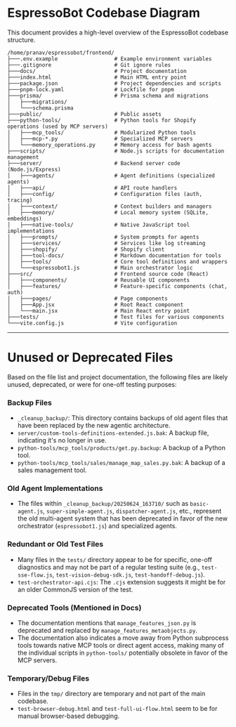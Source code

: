 
# EspressoBot Codebase Diagram

This document provides a high-level overview of the EspressoBot codebase structure.

```
/home/pranav/espressobot/frontend/
├───.env.example                  # Example environment variables
├───.gitignore                    # Git ignore rules
├───docs/                         # Project documentation
├───index.html                    # Main HTML entry point
├───package.json                  # Project dependencies and scripts
├───pnpm-lock.yaml                # Lockfile for pnpm
├───prisma/                       # Prisma schema and migrations
│   ├───migrations/
│   └───schema.prisma
├───public/                       # Public assets
├───python-tools/                 # Python tools for Shopify operations (used by MCP servers)
│   ├───mcp_tools/                # Modularized Python tools
│   ├───mcp-*.py                  # Specialized MCP servers
│   └───memory_operations.py      # Memory access for bash agents
├───scripts/                      # Node.js scripts for documentation management
├───server/                       # Backend server code (Node.js/Express)
│   ├───agents/                   # Agent definitions (specialized agents)
│   ├───api/                      # API route handlers
│   ├───config/                   # Configuration files (auth, tracing)
│   ├───context/                  # Context builders and managers
│   ├───memory/                   # Local memory system (SQLite, embeddings)
│   ├───native-tools/             # Native JavaScript tool implementations
│   ├───prompts/                  # System prompts for agents
│   ├───services/                 # Services like log streaming
│   ├───shopify/                  # Shopify client
│   ├───tool-docs/                # Markdown documentation for tools
│   ├───tools/                    # Core tool definitions and wrappers
│   └───espressobot1.js           # Main orchestrator logic
├───src/                          # Frontend source code (React)
│   ├───components/               # Reusable UI components
│   ├───features/                 # Feature-specific components (chat, auth)
│   ├───pages/                    # Page components
│   ├───App.jsx                   # Root React component
│   └───main.jsx                  # Main React entry point
├───tests/                        # Test files for various components
└───vite.config.js                # Vite configuration
```

---

# Unused or Deprecated Files

Based on the file list and project documentation, the following files are likely unused, deprecated, or were for one-off testing purposes:

### Backup Files
-   `_cleanup_backup/`: This directory contains backups of old agent files that have been replaced by the new agentic architecture.
-   `server/custom-tools-definitions-extended.js.bak`: A backup file, indicating it's no longer in use.
-   `python-tools/mcp_tools/products/get.py.backup`: A backup of a Python tool.
-   `python-tools/mcp_tools/sales/manage_map_sales.py.bak`: A backup of a sales management tool.

### Old Agent Implementations
-   The files within `_cleanup_backup/20250624_163710/` such as `basic-agent.js`, `super-simple-agent.js`, `dispatcher-agent.js`, etc., represent the old multi-agent system that has been deprecated in favor of the new orchestrator (`espressobot1.js`) and specialized agents.

### Redundant or Old Test Files
-   Many files in the `tests/` directory appear to be for specific, one-off diagnostics and may not be part of a regular testing suite (e.g., `test-sse-flow.js`, `test-vision-debug-sdk.js`, `test-handoff-debug.js`).
-   `test-orchestrator-api.cjs`: The `.cjs` extension suggests it might be for an older CommonJS version of the test.

### Deprecated Tools (Mentioned in Docs)
-   The documentation mentions that `manage_features_json.py` is deprecated and replaced by `manage_features_metaobjects.py`.
-   The documentation also indicates a move away from Python subprocess tools towards native MCP tools or direct agent access, making many of the individual scripts in `python-tools/` potentially obsolete in favor of the MCP servers.

### Temporary/Debug Files
-   Files in the `tmp/` directory are temporary and not part of the main codebase.
-   `test-browser-debug.html` and `test-full-ui-flow.html` seem to be for manual browser-based debugging.
